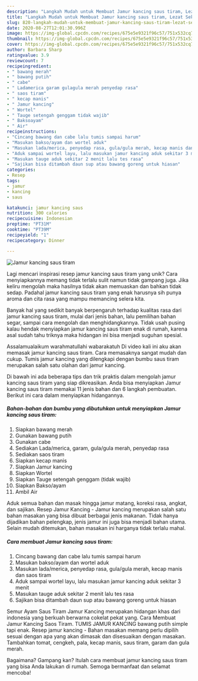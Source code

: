 ```yaml
---
description: "Langkah Mudah untuk Membuat Jamur kancing saus tiram, Lezat Sekali"
title: "Langkah Mudah untuk Membuat Jamur kancing saus tiram, Lezat Sekali"
slug: 820-langkah-mudah-untuk-membuat-jamur-kancing-saus-tiram-lezat-sekali
date: 2020-08-27T12:01:30.996Z
image: https://img-global.cpcdn.com/recipes/675e5e9321f96c57/751x532cq70/jamur-kancing-saus-tiram-foto-resep-utama.jpg
thumbnail: https://img-global.cpcdn.com/recipes/675e5e9321f96c57/751x532cq70/jamur-kancing-saus-tiram-foto-resep-utama.jpg
cover: https://img-global.cpcdn.com/recipes/675e5e9321f96c57/751x532cq70/jamur-kancing-saus-tiram-foto-resep-utama.jpg
author: Barbara Sharp
ratingvalue: 3.9
reviewcount: 7
recipeingredient:
- " bawang merah"
- " bawang putih"
- " cabe"
- " Ladamerica garam gulagula merah penyedap rasa"
- " saos tiram"
- " kecap manis"
- " Jamur kancing"
- " Wortel"
- " Tauge setengah genggam tidak wajib"
- " Baksoayam"
- " Air"
recipeinstructions:
- "Cincang bawang dan cabe lalu tumis sampai harum"
- "Masukan bakso/ayam dan wortel aduk"
- "Masukan lada/merica, penyedap rasa, gula/gula merah, kecap manis dan saos tiram"
- "Aduk sampai wortel layu, lalu masukan jamur kancing aduk sekitar 3 menit"
- "Masukan tauge aduk sekitar 2 menit lalu tes rasa"
- "Sajikan bisa ditambah daun sup atau bawang goreng untuk hiasan"
categories:
- Resep
tags:
- jamur
- kancing
- saus

katakunci: jamur kancing saus 
nutrition: 300 calories
recipecuisine: Indonesian
preptime: "PT31M"
cooktime: "PT39M"
recipeyield: "1"
recipecategory: Dinner

---
```



![Jamur kancing saus tiram](https://img-global.cpcdn.com/recipes/675e5e9321f96c57/751x532cq70/jamur-kancing-saus-tiram-foto-resep-utama.jpg)

Lagi mencari inspirasi resep jamur kancing saus tiram yang unik? Cara menyiapkannya memang tidak terlalu sulit namun tidak gampang juga. Jika keliru mengolah maka hasilnya tidak akan memuaskan dan bahkan tidak sedap. Padahal jamur kancing saus tiram yang enak harusnya sih punya aroma dan cita rasa yang mampu memancing selera kita.

Banyak hal yang sedikit banyak berpengaruh terhadap kualitas rasa dari jamur kancing saus tiram, mulai dari jenis bahan, lalu pemilihan bahan segar, sampai cara mengolah dan menghidangkannya. Tidak usah pusing kalau hendak menyiapkan jamur kancing saus tiram enak di rumah, karena asal sudah tahu triknya maka hidangan ini bisa menjadi suguhan spesial.

Assalamualaikum warahmatullahi wabarakatuh Di video kali ini aku akan memasak jamur kancing saus tiram. Cara memasaknya sangat mudah dan cukup. Tumis jamur kancing yang dilengkapi dengan bumbu saus tiram merupakan salah satu olahan dari jamur kancing.


Di bawah ini ada beberapa tips dan trik praktis dalam mengolah jamur kancing saus tiram yang siap dikreasikan. Anda bisa menyiapkan Jamur kancing saus tiram memakai 11 jenis bahan dan 6 langkah pembuatan. Berikut ini cara dalam menyiapkan hidangannya.

<!--inarticleads1-->

##### Bahan-bahan dan bumbu yang dibutuhkan untuk menyiapkan Jamur kancing saus tiram:

1. Siapkan  bawang merah
1. Gunakan  bawang putih
1. Gunakan  cabe
1. Sediakan  Lada/merica, garam, gula/gula merah, penyedap rasa
1. Sediakan  saos tiram
1. Siapkan  kecap manis
1. Siapkan  Jamur kancing
1. Siapkan  Wortel
1. Siapkan  Tauge setengah genggam (tidak wajib)
1. Siapkan  Bakso/ayam
1. Ambil  Air


Aduk semua bahan dan masak hingga jamur matang, koreksi rasa, angkat, dan sajikan. Resep Jamur Kancing - Jamur kancing merupakan salah satu bahan masakan yang bisa dibuat berbagai jenis makanan. Tidak hanya dijadikan bahan pelengkap, jenis jamur ini juga bisa menjadi bahan utama. Selain mudah ditemukan, bahan masakan ini harganya tidak terlalu mahal. 

<!--inarticleads2-->

##### Cara membuat Jamur kancing saus tiram:

1. Cincang bawang dan cabe lalu tumis sampai harum
1. Masukan bakso/ayam dan wortel aduk
1. Masukan lada/merica, penyedap rasa, gula/gula merah, kecap manis dan saos tiram
1. Aduk sampai wortel layu, lalu masukan jamur kancing aduk sekitar 3 menit
1. Masukan tauge aduk sekitar 2 menit lalu tes rasa
1. Sajikan bisa ditambah daun sup atau bawang goreng untuk hiasan


Semur Ayam Saus Tiram Jamur Kancing merupakan hidangan khas dari indonesia yang berkuah berwarna cokelat pekat yang. Cara Membuat Jamur Kancing Saos Tiram. TUMIS JAMUR KANCING bawang putih simple tapi enak. Resep jamur kancing - Bahan masakan memang perlu dipilih sesuai dengan apa yang akan dimasak dan disesuaikan dengan masakan. Tambahkan tomat, cengkeh, pala, kecap manis, saus tiram, garam dan gula merah. 

Bagaimana? Gampang kan? Itulah cara membuat jamur kancing saus tiram yang bisa Anda lakukan di rumah. Semoga bermanfaat dan selamat mencoba!
